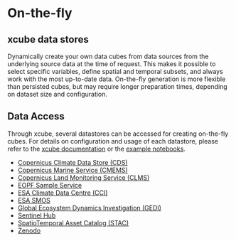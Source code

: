 # On-the-fly
## xcube data stores

Dynamically create your own data cubes from data sources from the underlying source data at the time of request.
This makes it possible to select specific variables, define spatial and temporal subsets, 
and always work with the most up-to-date data.
On-the-fly generation is more flexible than persisted cubes, 
but may require longer preparation times, depending on dataset size and configuration.

## Data Access 

Through xcube, several datastores can be accessed for creating on-the-fly cubes.
For details on configuration and usage of each datastore, please refer to the [xcube documentation](https://xcube.readthedocs.io/en/latest/dataaccess.html#available-data-stores) or
the [example notebooks](../../jupyterlab/notebooks/xcube-datastores).

- [Copernicus Climate Data Store (CDS)](../guide/jupyterlab/notebooks/xcube-datastores/Generate_C3S_CDS_cubes.ipynb)
- [Copernicus Marine Service (CMEMS)](../guide/jupyterlab/notebooks/xcube-datastores/Generate_CMEMS_cubes.ipynb)
- [Copernicus Land Monitoring Service (CLMS)](https://github.com/xcube-dev/xcube-clms/blob/main/examples/notebooks/CLMS_lazy_load.ipynb)
- [EOPF Sample Service](https://github.com/EOPF-Sample-Service/xcube-eopf/blob/main/examples/sentinel_2.ipynb)
- [ESA Climate Data Centre (CCI)](../guide/jupyterlab/notebooks/xcube-datastores/Generate_CCI_cubes.ipynb)
- [ESA SMOS](https://github.com/xcube-dev/xcube-smos/blob/main/notebooks/demo-store.ipynb)
- [Global Ecosystem Dynamics Investigation (GEDI)](https://github.com/xcube-dev/xcube-gedidb/blob/main/examples/notebooks/gedi_data_store.ipynb)
- [Sentinel Hub](../guide/jupyterlab/notebooks/xcube-datastores/Generate_SentinelHub_cubes.ipynb)
- [SpatioTemporal Asset Catalog (STAC)](../guide/jupyterlab/notebooks/xcube-datastores/Access_data_from_nonsearchable_stac_catalog.ipynb)
- [Zenodo](../guide/jupyterlab/notebooks/xcube-datastores/Access_data_from_Zenodo.ipynb)  






